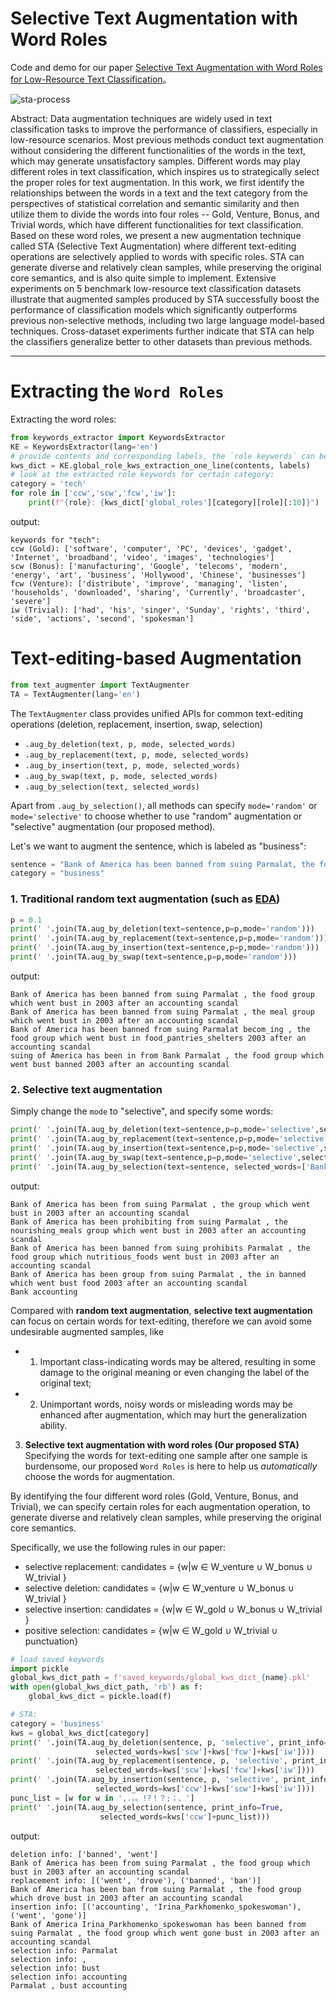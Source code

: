 # Selective Text Augmentation with Word Roles

Code and demo for our paper [Selective Text Augmentation with Word Roles for Low-Resource Text Classification](https://arxiv.org/abs/2209.01560)。

![sta-process](images/sta-process.pnd)

Abstract:
Data augmentation techniques are widely used in text classification tasks to improve the performance of classifiers, especially in low-resource scenarios. Most previous methods conduct text augmentation without considering the different functionalities of the words in the text, which may generate unsatisfactory samples. Different words may play different roles in text classification, which inspires us to strategically select the proper roles for text augmentation. In this work, we first identify the relationships between the words in a text and the text category from the perspectives of statistical correlation and semantic similarity and then utilize them to divide the words into four roles -- Gold, Venture, Bonus, and Trivial words, which have different functionalities for text classification. Based on these word roles, we present a new augmentation technique called STA (Selective Text Augmentation) where different text-editing operations are selectively applied to words with specific roles. STA can generate diverse and relatively clean samples, while preserving the original core semantics, and is also quite simple to implement. Extensive experiments on 5 benchmark low-resource text classification datasets illustrate that augmented samples produced by STA successfully boost the performance of classification models which significantly outperforms previous non-selective methods, including two large language model-based techniques. Cross-dataset experiments further indicate that STA can help the classifiers generalize better to other datasets than previous methods.

---

# Extracting the `Word Roles`
Extracting the word roles:
```python
from keywords_extractor import KeywordsExtractor
KE = KeywordsExtractor(lang='en')
# provide contents and corresponding labels, the `role keywords` can be extracted with one line of code:
kws_dict = KE.global_role_kws_extraction_one_line(contents, labels)
# look at the extracted role keywords for certain category:
category = 'tech'
for role in ['ccw','scw','fcw','iw']:
    print(f"{role}: {kws_dict['global_roles'][category][role][:10]}")
```
output:
```shell
keywords for "tech":
ccw (Gold): ['software', 'computer', 'PC', 'devices', 'gadget', 'Internet', 'broadband', 'video', 'images', 'technologies']
scw (Bonus): ['manufacturing', 'Google', 'telecoms', 'modern', 'energy', 'art', 'business', 'Hollywood', 'Chinese', 'businesses']
fcw (Venture): ['distribute', 'improve', 'managing', 'listen', 'households', 'downloaded', 'sharing', 'Currently', 'broadcaster', 'severe']
iw (Trivial): ['had', 'his', 'singer', 'Sunday', 'rights', 'third', 'side', 'actions', 'second', 'spokesman']
```


# Text-editing-based Augmentation
```python
from text_augmenter import TextAugmenter
TA = TextAugmenter(lang='en')
```

The `TextAugmenter` class provides unified APIs for common text-editing operations (deletion, replacement, insertion, swap, selection)
- `.aug_by_deletion(text, p, mode, selected_words)`
- `.aug_by_replacement(text, p, mode, selected_words)`
- `.aug_by_insertion(text, p, mode, selected_words)`
- `.aug_by_swap(text, p, mode, selected_words)`
- `.aug_by_selection(text, selected_words)`

Apart from `.aug_by_selection()`, all methods can specify `mode='random'` or `mode='selective'` to choose whether to use "random" augmentation or "selective" augmentation (our proposed method).

Let's we want to augment the sentence, which is labeled as "business":
```python
sentence = "Bank of America has been banned from suing Parmalat, the food group which went bust in 2003 after an accounting scandal"
category = "business"
```

### 1. Traditional **random text augmentation** (such as [EDA]())
```python
p = 0.1
print(' '.join(TA.aug_by_deletion(text=sentence,p=p,mode='random')))
print(' '.join(TA.aug_by_replacement(text=sentence,p=p,mode='random')))
print(' '.join(TA.aug_by_insertion(text=sentence,p=p,mode='random')))
print(' '.join(TA.aug_by_swap(text=sentence,p=p,mode='random')))
```
output:
```shell
Bank of America has been banned from suing Parmalat , the food group which went bust in 2003 after an accounting scandal
Bank of America has been banned from suing Parmalat , the meal group which went bust in 2003 after an accounting scandal
Bank of America has been banned from suing Parmalat becom_ing , the food group which went bust in food_pantries_shelters 2003 after an accounting scandal
suing of America has been in from Bank Parmalat , the food group which went bust banned 2003 after an accounting scandal
```

### 2. **Selective text augmentation**
Simply change the `mode` to "selective", and specify some words:
```python
print(' '.join(TA.aug_by_deletion(text=sentence,p=p,mode='selective',selected_words=['food','banned'])))
print(' '.join(TA.aug_by_replacement(text=sentence,p=p,mode='selective',selected_words=['food','banned'])))
print(' '.join(TA.aug_by_insertion(text=sentence,p=p,mode='selective',selected_words=['food','banned'])))
print(' '.join(TA.aug_by_swap(text=sentence,p=p,mode='selective',selected_words=['food','banned'])))
print(' '.join(TA.aug_by_selection(text=sentence, selected_words=['Bank','accounting'])))
```
output:
```shell
Bank of America has been from suing Parmalat , the group which went bust in 2003 after an accounting scandal
Bank of America has been prohibiting from suing Parmalat , the nourishing_meals group which went bust in 2003 after an accounting scandal
Bank of America has been banned from suing prohibits Parmalat , the food group which nutritious_foods went bust in 2003 after an accounting scandal
Bank of America has been group from suing Parmalat , the in banned which went bust food 2003 after an accounting scandal
Bank accounting
```

Compared with **random text augmentation**,  **selective text augmentation** can focus on certain words for text-editing, therefore we can avoid some undesirable augmented samples, like
- 1) Important class-indicating words may be altered, resulting in some damage to the original meaning or even changing the label of the original text;
- 2) Unimportant words, noisy words or misleading words may be enhanced after augmentation, which may hurt the generalization ability.

3. **Selective text augmentation with word roles (Our proposed STA)**
Specifying the words for text-editing one sample after one sample is burdensome, our proposed `Word Roles` is here to help us *automatically* choose the words for augmentation.

By identifying the four different word roles (Gold, Venture, Bonus, and Trivial), we can specify certain roles for each augmentation operation, to generate diverse and relatively clean samples, while preserving the original core semantics.

Specifically, we use the following rules in our paper:
- selective replacement: candidates = {w|w ∈ W_venture ∪ W_bonus ∪ W_trivial }
- selective deletion: candidates = {w|w ∈ W_venture ∪ W_bonus ∪ W_trivial }
- selective insertion: candidates = {w|w ∈ W_gold ∪ W_bonus ∪ W_trivial }
- positive selection: candidates = {w|w ∈ W_gold ∪ W_trivial ∪ punctuation}

```python
# load saved keywords
import pickle
global_kws_dict_path = f'saved_keywords/global_kws_dict_{name}.pkl'
with open(global_kws_dict_path, 'rb') as f:
    global_kws_dict = pickle.load(f)

# STA:
category = 'business'
kws = global_kws_dict[category]
print(' '.join(TA.aug_by_deletion(sentence, p, 'selective', print_info=True,
                   selected_words=kws['scw']+kws['fcw']+kws['iw'])))  
print(' '.join(TA.aug_by_replacement(sentence, p, 'selective', print_info=True,
                   selected_words=kws['scw']+kws['fcw']+kws['iw'])))  
print(' '.join(TA.aug_by_insertion(sentence, p, 'selective', print_info=True,
                   selected_words=kws['ccw']+kws['scw']+kws['iw'])))  
punc_list = [w for w in ',.，。!?！？;；、']
print(' '.join(TA.aug_by_selection(sentence, print_info=True,
                    selected_words=kws['ccw']+punc_list)))
```
output:
```shell
deletion info: ['banned', 'went']
Bank of America has been from suing Parmalat , the food group which bust in 2003 after an accounting scandal
replacement info: [('went', 'drove'), ('banned', 'ban')]
Bank of America has been ban from suing Parmalat , the food group which drove bust in 2003 after an accounting scandal
insertion info: [('accounting', 'Irina_Parkhomenko_spokeswoman'), ('went', 'gone')]
Bank of America Irina_Parkhomenko_spokeswoman has been banned from suing Parmalat , the food group which went gone bust in 2003 after an accounting scandal
selection info: Parmalat
selection info: ,
selection info: bust
selection info: accounting
Parmalat , bust accounting
```


